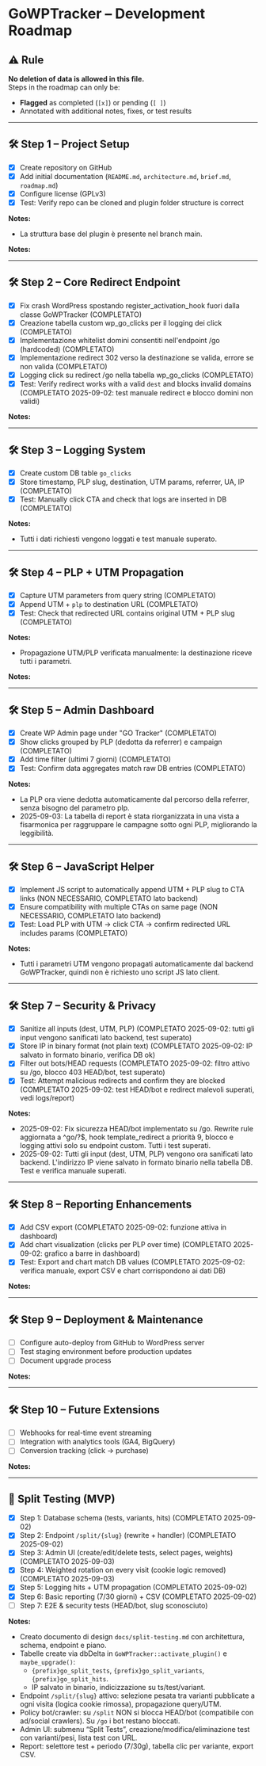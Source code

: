 # GoWPTracker – Development Roadmap

## ⚠️ Rule
**No deletion of data is allowed in this file.**  
Steps in the roadmap can only be:
- **Flagged** as completed (`[x]`) or pending (`[ ]`)  
- Annotated with additional notes, fixes, or test results  

---

## 🛠️ Step 1 – Project Setup
- [x] Create repository on GitHub  
- [x] Add initial documentation (`README.md`, `architecture.md`, `brief.md`, `roadmap.md`)  
- [x] Configure license (GPLv3)  
- [x] Test: Verify repo can be cloned and plugin folder structure is correct  

**Notes:**
- La struttura base del plugin è presente nel branch main.


**Notes:**  

---

## 🛠️ Step 2 – Core Redirect Endpoint
- [x] Fix crash WordPress spostando register_activation_hook fuori dalla classe GoWPTracker (COMPLETATO)
- [x] Creazione tabella custom wp_go_clicks per il logging dei click (COMPLETATO)
- [x] Implementazione whitelist domini consentiti nell'endpoint /go (hardcoded) (COMPLETATO)
- [x] Implementazione redirect 302 verso la destinazione se valida, errore se non valida (COMPLETATO)
- [x] Logging click su redirect /go nella tabella wp_go_clicks (COMPLETATO)
- [x] Test: Verify redirect works with a valid `dest` and blocks invalid domains  (COMPLETATO 2025-09-02: test manuale redirect e blocco domini non validi)  

**Notes:**  

---

## 🛠️ Step 3 – Logging System
- [x] Create custom DB table `go_clicks`
- [x] Store timestamp, PLP slug, destination, UTM params, referrer, UA, IP (COMPLETATO)
- [x] Test: Manually click CTA and check that logs are inserted in DB (COMPLETATO)

**Notes:**
- Tutti i dati richiesti vengono loggati e test manuale superato.

---

## 🛠️ Step 4 – PLP + UTM Propagation
- [x] Capture UTM parameters from query string (COMPLETATO)
- [x] Append UTM + `plp` to destination URL (COMPLETATO)
- [x] Test: Check that redirected URL contains original UTM + PLP slug (COMPLETATO)

**Notes:**
- Propagazione UTM/PLP verificata manualmente: la destinazione riceve tutti i parametri.

**Notes:**  

---

## 🛠️ Step 5 – Admin Dashboard
- [x] Create WP Admin page under "GO Tracker" (COMPLETATO)
- [x] Show clicks grouped by PLP (dedotta da referrer) e campaign (COMPLETATO)
- [x] Add time filter (ultimi 7 giorni) (COMPLETATO)
- [x] Test: Confirm data aggregates match raw DB entries (COMPLETATO)

**Notes:**
- La PLP ora viene dedotta automaticamente dal percorso della referrer, senza bisogno del parametro plp.
- 2025-09-03: La tabella di report è stata riorganizzata in una vista a fisarmonica per raggruppare le campagne sotto ogni PLP, migliorando la leggibilità.

---

## 🛠️ Step 6 – JavaScript Helper
- [x] Implement JS script to automatically append UTM + PLP slug to CTA links (NON NECESSARIO, COMPLETATO lato backend)
- [x] Ensure compatibility with multiple CTAs on same page (NON NECESSARIO, COMPLETATO lato backend)
- [x] Test: Load PLP with UTM → click CTA → confirm redirected URL includes params (COMPLETATO)

**Notes:**
- Tutti i parametri UTM vengono propagati automaticamente dal backend GoWPTracker, quindi non è richiesto uno script JS lato client.

---

## 🛠️ Step 7 – Security & Privacy
- [x] Sanitize all inputs (dest, UTM, PLP)  (COMPLETATO 2025-09-02: tutti gli input vengono sanificati lato backend, test superato)  
- [x] Store IP in binary format (not plain text)  (COMPLETATO 2025-09-02: IP salvato in formato binario, verifica DB ok)  
- [x] Filter out bots/HEAD requests  (COMPLETATO 2025-09-02: filtro attivo su /go, blocco 403 HEAD/bot, test superato)  
- [x] Test: Attempt malicious redirects and confirm they are blocked  (COMPLETATO 2025-09-02: test HEAD/bot e redirect malevoli superati, vedi logs/report)  

**Notes:**
- 2025-09-02: Fix sicurezza HEAD/bot implementato su /go. Rewrite rule aggiornata a ^go/?$, hook template_redirect a priorità 9, blocco e logging attivi solo su endpoint custom. Tutti i test superati.
- 2025-09-02: Tutti gli input (dest, UTM, PLP) vengono ora sanificati lato backend. L'indirizzo IP viene salvato in formato binario nella tabella DB. Test e verifica manuale superati.

---

## 🛠️ Step 8 – Reporting Enhancements
- [x] Add CSV export  (COMPLETATO 2025-09-02: funzione attiva in dashboard)
- [x] Add chart visualization (clicks per PLP over time)  (COMPLETATO 2025-09-02: grafico a barre in dashboard)
- [x] Test: Export and chart match DB values  (COMPLETATO 2025-09-02: verifica manuale, export CSV e chart corrispondono ai dati DB)  

**Notes:**  

---

## 🛠️ Step 9 – Deployment & Maintenance
- [ ] Configure auto-deploy from GitHub to WordPress server  
- [ ] Test staging environment before production updates  
- [ ] Document upgrade process  

**Notes:**  

---

## 🛠️ Step 10 – Future Extensions
- [ ] Webhooks for real-time event streaming  
- [ ] Integration with analytics tools (GA4, BigQuery)  
- [ ] Conversion tracking (click → purchase)  

**Notes:**  

---

## 🧪 Split Testing (MVP)
- [x] Step 1: Database schema (tests, variants, hits) (COMPLETATO 2025-09-02)
- [x] Step 2: Endpoint `/split/{slug}` (rewrite + handler) (COMPLETATO 2025-09-02)
- [x] Step 3: Admin UI (create/edit/delete tests, select pages, weights) (COMPLETATO 2025-09-03)
- [x] Step 4: Weighted rotation on every visit (cookie logic removed) (COMPLETATO 2025-09-03)
- [x] Step 5: Logging hits + UTM propagation (COMPLETATO 2025-09-02)
- [x] Step 6: Basic reporting (7/30 giorni) + CSV (COMPLETATO 2025-09-02)
- [ ] Step 7: E2E & security tests (HEAD/bot, slug sconosciuto)

**Notes:**
- Creato documento di design `docs/split-testing.md` con architettura, schema, endpoint e piano.
- Tabelle create via dbDelta in `GoWPTracker::activate_plugin()` e `maybe_upgrade()`:
  - `{prefix}go_split_tests`, `{prefix}go_split_variants`, `{prefix}go_split_hits`.
  - IP salvato in binario, indicizzazione su ts/test/variant.
- Endpoint `/split/{slug}` attivo: selezione pesata tra varianti pubblicate a ogni visita (logica cookie rimossa), propagazione query/UTM.
- Policy bot/crawler: su `/split` NON si blocca HEAD/bot (compatibile con ad/social crawlers). Su `/go` i bot restano bloccati.
- Admin UI: submenu “Split Tests”, creazione/modifica/eliminazione test con varianti/pesi, lista test con URL.
- Report: selettore test + periodo (7/30g), tabella clic per variante, export CSV.
